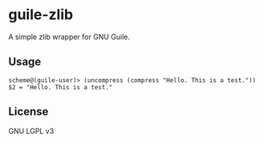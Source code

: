 guile-zlib
==========

A simple zlib wrapper for GNU Guile.

Usage
-----
```
scheme@(guile-user)> (uncompress (compress "Hello. This is a test."))
$2 = "Hello. This is a test."
```

License
-------
GNU LGPL v3
